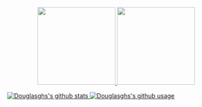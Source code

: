 <div align="center">
  <a href="https://github.com/Douglasghs">
  <img height="180em" src="https://github-readme-stats.vercel.app/api?username=Douglasghs&show_icons=true&theme=dracula&include_all_commits=true&count_private=true"/>
  <img height="180em" src="https://github-readme-stats.vercel.app/api/top-langs/?username=Douglasghs&layout=compact&langs_count=7&theme=dracula"/>
</div>

  ![Douglasghs's github stats](https://github-readme-stats.vercel.app/api?username=Douglasghs) ![Douglasghs's github usage](https://github-readme-stats.vercel.app/api/top-langs/?username=Douglasghs&layout=compact&langs_count=999)

